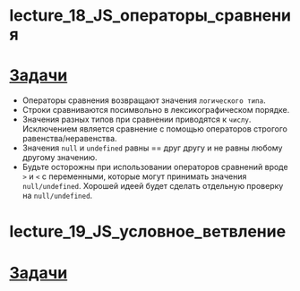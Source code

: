 # lecture_18_JS_операторы_сравнения  

#  [Задачи ](https://github.com/schoolteacherMP/lecture_18_JS/blob/main/tasks.md)  

- Операторы сравнения возвращают значения `логического типа`.   
- Строки сравниваются посимвольно в лексикографическом порядке.  
- Значения разных типов при сравнении приводятся к `числу`. Исключением является сравнение с помощью операторов строгого равенства/неравенства.  
- Значения `null` и `undefined` равны == друг другу и не равны любому другому значению.  
- Будьте осторожны при использовании операторов сравнений вроде `>` и `<` с переменными, которые могут принимать значения `null/undefined`. Хорошей идеей будет сделать отдельную проверку на `null/undefined`.  

# lecture_19_JS_условное_ветвление  

#  [Задачи ](https://github.com/schoolteacherMP/lecture_19_JS/blob/main/tasks.md)  

